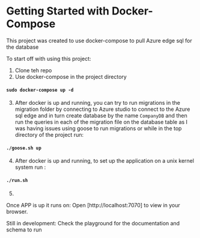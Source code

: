 # Getting Started with Docker-Compose

This project was created to use docker-compose to pull Azure edge sql for the database

To start off with using this project:
1. Clone teh repo
2. Use docker-compose in the project directory
#### `sudo docker-compose up -d`
3. After docker is up and running, you can try to run migrations in the migration folder by connecting to Azure studio to connect to the Azure sql edge and in turn create
database by the name `CompanyDB` and then run the queries in each of the migration file on the database table as I was having issues using goose to run migrations
  or while in the top directory of the project run: 
#### `./goose.sh up`
4. After docker is up and running, to set up the application on a unix kernel system run :
#### `./run.sh`
5. 


Once APP is up it runs on:
Open [http://localhost:7070] to view in your browser.

Still in development: 
Check the playground for the documentation and schema to run
